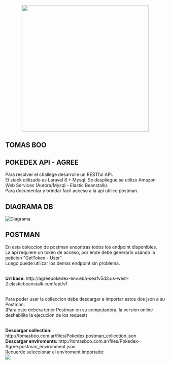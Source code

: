 <p align="center"><a href="https://laravel.com" target="_blank"><img src="https://raw.githubusercontent.com/laravel/art/master/logo-lockup/5%20SVG/2%20CMYK/1%20Full%20Color/laravel-logolockup-cmyk-red.svg" width="400"></a></p>

## TOMAS BOO

## POKEDEX API - AGREE

<p>
  Para resolver el challege desarrolle un RESTful API. <br>
  El stack utilizado es Laravel 8 + Mysql. Se despliegue se utilizo Amazon Web Services (Aurora/Mysql - Elastic Beanstalk). <br>
  Para documentar y brindar facil acceso a la api utilice postman.  
</p>

    
## DIAGRAMA DB
![Diagrama](http://tomasboo.com.ar/images/diagrama_pokedex.jpg)

## POSTMAN
<p>
    En esta coleccion de postman encontras todos los endpoint disponibles. <br>
    La api requiere un token de acceso, por ende debe generarlo usando la peticion "GetToken - User".<br>
    Luego puede utilizar los demas endpoint sin problema.
</p>

<br>
<b>Url base: </b> http://agreepokedex-env.eba-seafv5d3.us-west-2.elasticbeanstalk.com/api/v1
<br>
<br>
<p>
    Para poder usar la colleccion debe descargar e importar estos dos json a su Postman.<br>
    (Para esto debera tener Postman en su computadora, la version online deshabilito la ejecucion de los request)
</p>
<br>
<b>Descargar collection: </b> http://tomasboo.com.ar/files/Pokedex.postman_collection.json
<br>
<b>Descargar enviroments: </b> http://tomasboo.com.ar/files/Pokedex-Agree.postman_environment.json
<br>
Recuerde seleccionar el enviroment importado:
<br>
<img src="http://tomasboo.com.ar/files/asdasd5a1sd651a.png">
<br>
